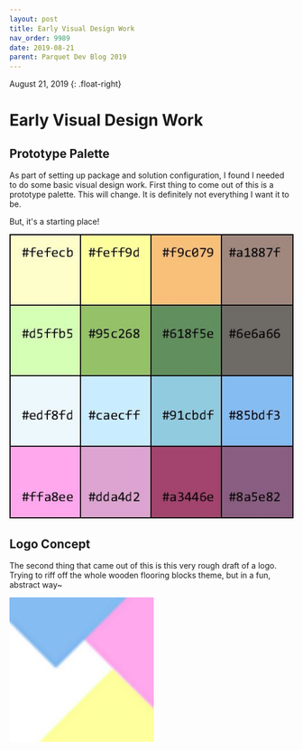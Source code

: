 ```yaml
---
layout: post
title: Early Visual Design Work
nav_order: 9989
date: 2019-08-21
parent: Parquet Dev Blog 2019
---
```

August 21, 2019
{: .float-right}

# Early Visual Design Work

## Prototype Palette

As part of setting up package and solution configuration, I found I needed to do some basic visual design work.
First thing to come out of this is a prototype palette.
This will change.  It is definitely not everything I want it to be.

But, it's a starting place!

![A Prototype Palette](image-2019-08-21_1.jpg)

## Logo Concept

The second thing that came out of this is this very rough draft of a logo.
Trying to riff off the whole wooden flooring blocks theme, but in a fun, abstract way~

![Several Pastel Polygons Vaguely Emulating a Popular Parquet Wood Tile Arrangement](image-2019-08-21_2.jpg)
